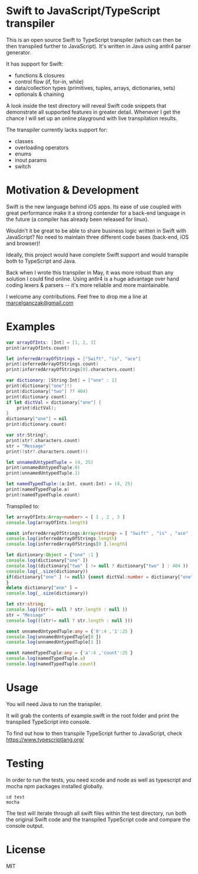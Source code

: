 Swift to JavaScript/TypeScript transpiler
==============

This is an open source Swift to TypeScript transpiler (which can then be then transpiled further to JavaScript).
It's written in Java using antlr4 parser generator.

It has support for Swift:

- functions & closures
- control flow (if, for-in, while)
- data/collection types (primitives, tuples, arrays, dictionaries, sets)
- optionals & chaining

A look inside the test directory will reveal Swift code snippets that demonstrate all supported features in greater detail.
Whenever I get the chance I will set up an online playground with live transpilation results.

The transpiler currently lacks support for:

- classes
- overloading operators
- enums
- inout params
- switch

Motivation & Development
==============

Swift is the new language behind iOS apps.
Its ease of use coupled with great performance make it a strong contender for a back-end language in the future
(a compiler has already been released for linux).

Wouldn't it be great to be able to share business logic written in Swift with JavaScript?
No need to maintain three different code bases (back-end, iOS and browser)!

Ideally, this project would have complete Swift support and would transpile both to TypeScript and Java.

Back when I wrote this transpiler in May, it was more robust than any solution I could find online.
Using antlr4 is a huge advantage over hand coding lexers & parsers -- it's more reliable and more maintainable.

I welcome any contributions. Feel free to drop me a line at marcelganczak@gmail.com

Examples
==============

```Swift
var arrayOfInts: [Int] = [1, 2, 3]
print(arrayOfInts.count)

let inferredArrayOfStrings = ["Swift", "is", "ace"]
print(inferredArrayOfStrings.count)
print(inferredArrayOfStrings[0].characters.count)

var dictionary: [String:Int] = ["one" : 1]
print(dictionary["one"]!)
print(dictionary["two"] ?? 404)
print(dictionary.count)
if let dictVal = dictionary["one"] {
    print(dictVal);
}
dictionary["one"] = nil
print(dictionary.count)

var str:String?;
print(str?.characters.count)
str = "Message"
print((str?.characters.count)!)

let unnamedUntypedTuple = (4, 25)
print(unnamedUntypedTuple.0)
print(unnamedUntypedTuple.1)

let namedTypedTuple:(a:Int, count:Int) = (4, 25)
print(namedTypedTuple.a)
print(namedTypedTuple.count)
```

Transpiled to:
```Typescript
let arrayOfInts:Array<number> = [ 1 , 2 , 3 ]
console.log(arrayOfInts.length)

const inferredArrayOfStrings:Array<string> = [ "Swift" , "is" , "ace" ]
console.log(inferredArrayOfStrings.length)
console.log(inferredArrayOfStrings[0 ].length)

let dictionary:Object = {"one" :1 }
console.log(dictionary["one" ])
console.log((dictionary["two" ] != null ? dictionary["two" ] : 404 ))
console.log(_.size(dictionary))
if(dictionary["one" ] != null) {const dictVal:number = dictionary["one" ];console.log(dictVal);
}
delete dictionary["one" ] =
console.log(_.size(dictionary))

let str:string;
console.log((str!= null ? str.length : null ))
str = "Message"
console.log(((str!= null ? str.length : null )))

const unnamedUntypedTuple:any = {'0':4 ,'1':25 }
console.log(unnamedUntypedTuple[0 ])
console.log(unnamedUntypedTuple[1 ])

const namedTypedTuple:any = {'a':4 ,'count':25 }
console.log(namedTypedTuple.a)
console.log(namedTypedTuple.count)
```

Usage
==============

You will need Java to run the transpiler.

It will grab the contents of example.swift in the root folder and print the transpiled TypeScript into console.

To find out how to then transpile TypeScript further to JavaScript, check https://www.typescriptlang.org/

Testing
==============

In order to run the tests, you need xcode and node as well as typescript and mocha npm packages installed globally.

```
cd test
mocha
```

The test will iterate through all swift files within the test directory,
run both the original Swift code and the transpiled TypeScript code and compare the console output.

License
==============

MIT